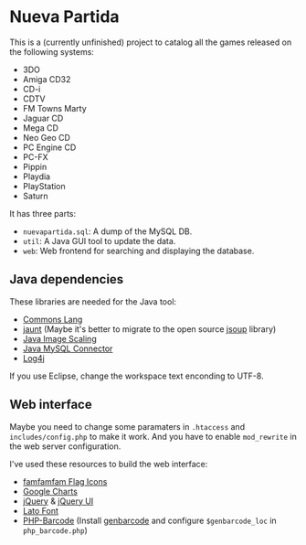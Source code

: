 # Nueva Partida

This is a (currently unfinished) project to catalog all the games released on the following systems:

* 3DO
* Amiga CD32
* CD-i
* CDTV
* FM Towns Marty
* Jaguar CD
* Mega CD
* Neo Geo CD
* PC Engine CD
* PC-FX
* Pippin
* Playdia
* PlayStation
* Saturn

It has three parts:

* `nuevapartida.sql`: A dump of the MySQL DB.
* `util`: A Java GUI tool to update the data.
* `web`: Web frontend for searching and displaying the database.

## Java dependencies

These libraries are needed for the Java tool:

* [Commons Lang](https://commons.apache.org/proper/commons-lang/)
* [jaunt](http://jaunt-api.com/) (Maybe it's better to migrate to the open source [jsoup](http://jsoup.org/) library)
* [Java Image Scaling](https://github.com/martinheidegger/java-image-scaling)
* [Java MySQL Connector](https://dev.mysql.com/downloads/connector/j/5.1.html)
* [Log4j](http://logging.apache.org/log4j/1.2/)

If you use Eclipse, change the workspace text enconding to UTF-8.

## Web interface

Maybe you need to change some paramaters in `.htaccess` and `includes/config.php` to make it work. And you have to enable `mod_rewrite` in the web server configuration.

I've used these resources to build the web interface:

* [famfamfam Flag Icons](http://www.famfamfam.com/lab/icons/flags/)
* [Google Charts](https://developers.google.com/chart/)
* [jQuery](https://jquery.com/) & [jQuery UI](https://jqueryui.com/)
* [Lato Font](https://www.google.com/fonts/specimen/Lato)
* [PHP-Barcode](http://www.ashberg.de/php-barcode/) (Install [genbarcode](http://www.ashberg.de/php-barcode/download/) and configure `$genbarcode_loc` in `php_barcode.php`)
